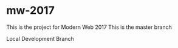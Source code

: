 # mw-2017
This is the project for Modern Web 2017
This is the master branch

Local Development Branch

